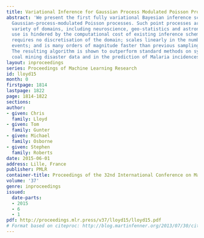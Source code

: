 ```yaml
---
title: Variational Inference for Gaussian Process Modulated Poisson Processes
abstract: 'We present the first fully variational Bayesian inference scheme for continuous
  Gaussian-process-modulated Poisson processes. Such point processes are used in a
  variety of domains, including neuroscience, geo-statistics and astronomy, but their
  use is hindered by the computational cost of existing inference schemes. Our scheme:
  requires no discretisation of the domain; scales linearly in the number of observed
  events; and is many orders of magnitude faster than previous sampling based approaches.
  The resulting algorithm is shown to outperform standard methods on synthetic examples,
  coal mining disaster data and in the prediction of Malaria incidences in Kenya.'
layout: inproceedings
series: Proceedings of Machine Learning Research
id: lloyd15
month: 0
firstpage: 1814
lastpage: 1822
page: 1814-1822
sections: 
author:
- given: Chris
  family: Lloyd
- given: Tom
  family: Gunter
- given: Michael
  family: Osborne
- given: Stephen
  family: Roberts
date: 2015-06-01
address: Lille, France
publisher: PMLR
container-title: Proceedings of the 32nd International Conference on Machine Learning
volume: '37'
genre: inproceedings
issued:
  date-parts:
  - 2015
  - 6
  - 1
pdf: http://proceedings.mlr.press/v37/lloyd15/lloyd15.pdf
# Format based on citeproc: http://blog.martinfenner.org/2013/07/30/citeproc-yaml-for-bibliographies/
---
```

